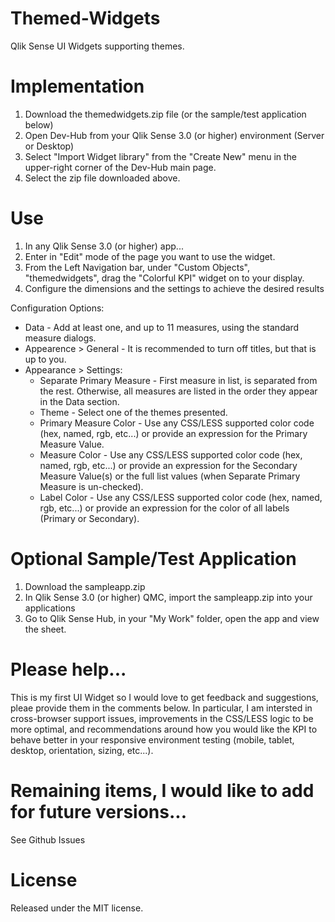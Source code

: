 # Themed-Widgets
Qlik Sense UI Widgets supporting themes.

# Implementation
1. Download the themedwidgets.zip file (or the sample/test application below)
2. Open Dev-Hub from your Qlik Sense 3.0 (or higher) environment (Server or Desktop)
3. Select "Import Widget library" from the "Create New" menu in the upper-right corner of the Dev-Hub main page.
4. Select the zip file downloaded above. 

# Use
1. In any Qlik Sense 3.0 (or higher) app...
2. Enter in "Edit" mode of the page you want to use the widget.
3. From the Left Navigation bar, under "Custom Objects", "themedwidgets", drag the "Colorful KPI" widget on to your display.
4. Configure the dimensions and the settings to achieve the desired results

Configuration Options:
* Data - Add at least one, and up to 11 measures, using the standard measure dialogs.
* Appearence > General - It is recommended to turn off titles, but that is up to you.
* Appearance > Settings:
  * Separate Primary Measure - First measure in list, is separated from the rest. Otherwise, all measures are listed in the order they appear in the Data section.
  * Theme - Select one of the themes presented.
  * Primary Measure Color - Use any CSS/LESS supported color code (hex, named, rgb, etc...) or provide an expression for the Primary Measure Value.
  * Measure Color - Use any CSS/LESS supported color code (hex, named, rgb, etc...) or provide an expression for the Secondary Measure Value(s) or the full list values (when Separate Primary Measure is un-checked).
  * Label Color - Use any CSS/LESS supported color code (hex, named, rgb, etc...) or provide an expression for the color of all labels (Primary or Secondary).


# Optional Sample/Test Application
1. Download the sampleapp.zip
2. In Qlik Sense 3.0 (or higher) QMC, import the sampleapp.zip into your applications
3. Go to Qlik Sense Hub, in your "My Work" folder, open the app and view the sheet.

# Please help...
This is my first UI Widget so I would love to get feedback and suggestions, pleae provide them in the comments below. In particular, I am intersted in cross-browser support issues, improvements in the CSS/LESS logic to be more optimal, and recommendations around how you would like the KPI to behave better in your responsive environment testing (mobile, tablet, desktop, orientation, sizing, etc...).

# Remaining items, I would like to add for future versions...
See Github Issues

# License
Released under the MIT license.
